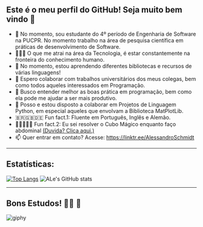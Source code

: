 ## Este é o meu perfil do GitHub! Seja muito bem vindo 👋

- 🔭 No momento, sou estudante do 4º período de Engenharia de Software na PUCPR. No momento trabalho na área de pesquisa científica em práticas de desenvolvimento de Software. 
- 👨🏻‍💻 O que me atrai na área da Tecnologia, é estar constantemente na fronteira do conhecimento humano.
- 🌱 No momento, estou aprendendo diferentes bibliotecas e recursos de várias linguagens!
- 👯 Espero colaborar com trabalhos universitários dos meus colegas, bem como todos aqueles interessados em Programação. 
- 🤔 Busco entender melhor as boas prática em programação, bem como ela pode me ajudar a ser mais produtivo.
- 💬 Posso e estou disposto a colaborar em Projetos de Linguagem Python, em especial aqueles que envolvam a Biblioteca MatPlotLib. 
- 🇧🇷🇬🇧🇩🇪 Fun fact.1: Fluente em Português, Inglês e Alemão. 
- 🤸🏻👨🏻‍🎓 Fun fact.2: Eu sei resolver o Cubo Mágico enquanto faço abdominal [(Duvida? Clica aqui.)](https://youtu.be/NLvB8DGuCGU)
- 📫 Quer entrar em contato? Acesse: https://linktr.ee/AlessandroSchmidt

---
## Estatísticas: 
[![Top Langs](https://github-readme-stats.vercel.app/api/top-langs/?username=Alessandro-Schmidt&layout=demo&theme=dark)](https://github.com/anuraghazra/github-readme-stats)
![ALe's GitHub stats](https://github-readme-stats.vercel.app/api?username=Alessandro-Schmidt&show_icons=true&theme=dark)
<!--[![Estatísticas do meu uso:](https://github-readme-stats.vercel.app/api?username=Alessandro-Schmidt)](https://github.com/anuraghazra/github-readme-stats)-->
---
## Bons Estudos! 🖖🏻 🦾

![giphy](https://user-images.githubusercontent.com/66293621/132117262-142d7a7f-1624-4b87-ba6e-2c8dd47c34b1.gif)
